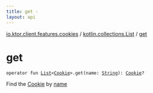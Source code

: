 ```yaml
---
title: get - 
layout: api
---
```


<div class='api-docs-breadcrumbs'><a href="../index.html">io.ktor.client.features.cookies</a> / <a href="index.html">kotlin.collections.List</a> / <a href="./get.html">get</a></div>

# get

<div class="signature"><code><span class="keyword">operator</span> <span class="keyword">fun </span><a href="https://kotlinlang.org/api/latest/jvm/stdlib/kotlin.collections/-list/index.html"><span class="identifier">List</span></a><span class="symbol">&lt;</span><a href="../../io.ktor.http/-cookie/index.html"><span class="identifier">Cookie</span></a><span class="symbol">&gt;</span><span class="symbol">.</span><span class="identifier">get</span><span class="symbol">(</span><span class="parameterName" id="io.ktor.client.features.cookies$get(kotlin.collections.List((io.ktor.http.Cookie)), kotlin.String)/name">name</span><span class="symbol">:</span>&nbsp;<a href="https://kotlinlang.org/api/latest/jvm/stdlib/kotlin/-string/index.html"><span class="identifier">String</span></a><span class="symbol">)</span><span class="symbol">: </span><a href="../../io.ktor.http/-cookie/index.html"><span class="identifier">Cookie</span></a><span class="symbol">?</span></code></div>

Find the <a href="../../io.ktor.http/-cookie/index.html">Cookie</a> by <a href="get.html#io.ktor.client.features.cookies$get(kotlin.collections.List((io.ktor.http.Cookie)), kotlin.String)/name">name</a>

